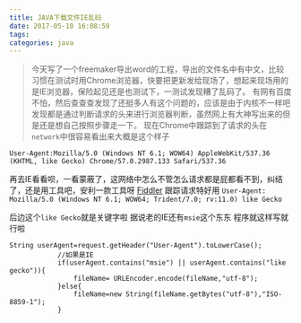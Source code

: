 ```yaml
---
title: JAVA下载文件IE乱码
date: 2017-05-10 16:08:59
tags:
categories: java
---
```


> 今天写了一个freemaker导出word的工程，导出的文件名中有中文，比较习惯在测试时用Chrome浏览器，快要把更新发给现场了，想起来现场用的是IE浏览器，保险起见还是也测试下，一测试发现糟了乱码了。
> 有网有百度不怕，然后查查查发现了还挺多人有这个问题的，应该是由于内核不一样吧
> 发现都是通过判断请求的头来进行浏览器判断，虽然网上有大神写出来的但是还是想自己按照步骤走一下。
> 现在Chrome中跟踪到了请求的头在`network`中很容易看出来大概是这个样子
```
User-Agent:Mozilla/5.0 (Windows NT 6.1; WOW64) AppleWebKit/537.36 (KHTML, like Gecko) Chrome/57.0.2987.133 Safari/537.36
```
再去IE看看呗，一看蒙蔽了，这网络中怎么不管怎么请求都是屁都看不到，纠结了，还是用工具吧，安利一款工具呀 [Fiddler](http://www.telerik.com/fiddler) 跟踪请求特好用
`User-Agent: Mozilla/5.0 (Windows NT 6.1; WOW64; Trident/7.0; rv:11.0) like Gecko`

后边这个`like Gecko`就是关键字啦 据说老的IE还有`msie`这个东东
程序就这样写就行啦
```
String userAgent=request.getHeader("User-Agent").toLowerCase();
            //如果是IE
            if(userAgent.contains("msie") || userAgent.contains("like gecko")){
                fileName= URLEncoder.encode(fileName,"utf-8");
            }else{
                fileName=new String(fileName.getBytes("utf-8"),"ISO-8859-1");
            }
```